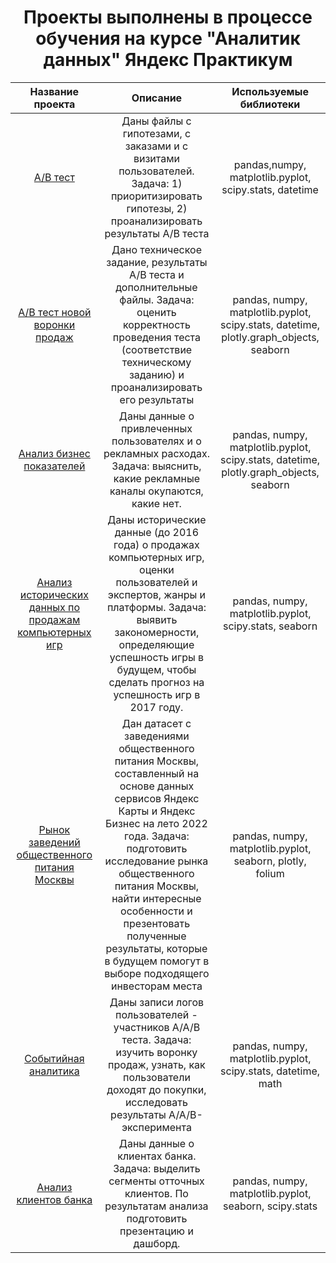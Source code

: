 <center><h1>Проекты выполнены в процессе обучения на курсе "Аналитик данных" Яндекс Практикум</h1></center>


| Название проекта      | Описание               | Используемые библиотеки     |
| :-------------------: | :--------------------: |:--------------------------:|
| [А/В тест](https://github.com/MargaritkaT/projects/tree/main/a_b_test) |Даны файлы с гипотезами, с заказами и с визитами пользователей. Задача: 1) приоритизировать гипотезы, 2) проанализировать результаты А/В теста  | pandas,numpy, matplotlib.pyplot, scipy.stats, datetime |
| [А/В тест новой воронки продаж](https://github.com/MargaritkaT/projects/tree/main/a_b_test_sales_funnel) | Дано техническое задание, результаты А/В теста и дополнительные файлы. Задача: оценить корректность проведения теста (соответствие техническому заданию) и проанализировать его результаты | pandas, numpy, matplotlib.pyplot, scipy.stats, datetime, plotly.graph_objects, seaborn|
| [Анализ бизнес показателей](https://github.com/MargaritkaT/projects/tree/main/a_b_test_sales_funnel) | Даны данные о привлеченных пользователях и о рекламных расходах. Задача: выяснить, какие рекламные каналы окупаются, какие нет.| pandas, numpy, matplotlib.pyplot, scipy.stats, datetime, plotly.graph_objects, seaborn|
| [Анализ исторических данных по продажам компьютерных игр](https://github.com/MargaritkaT/projects/tree/main/game_sales_analytic) | Даны исторические данные (до 2016 года) о продажах компьютерных игр, оценки пользователей и экспертов, жанры и платформы. Задача: выявить закономерности, определяющие успешность игры в будущем, чтобы сделать прогноз на успешность игр в 2017 году. | pandas, numpy, matplotlib.pyplot, scipy.stats, seaborn|
| [Рынок заведений общественного питания Москвы](https://github.com/MargaritkaT/projects/tree/main/public_catering) | Дан датасет с заведениями общественного питания Москвы, составленный на основе данных сервисов Яндекс Карты и Яндекс Бизнес на лето 2022 года. Задача: подготовить исследование рынка общественного питания Москвы, найти интересные особенности и презентовать полученные результаты, которые в будущем помогут в выборе подходящего инвесторам места| pandas, numpy, matplotlib.pyplot, seaborn, plotly, folium|
| [Событийная аналитика](https://github.com/MargaritkaT/projects/tree/main/event_analytic) | Даны записи логов пользователей - участников А/А/В теста. Задача: изучить воронку продаж, узнать, как пользователи доходят до покупки, исследовать результаты A/A/B-эксперимента| pandas, numpy, matplotlib.pyplot, scipy.stats, datetime, math|
| [Анализ клиентов банка](https://github.com/MargaritkaT/projects/tree/main/churn_bancs_clients) | Даны данные о клиентах банка. Задача: выделить сегменты отточных клиентов. По результатам анализа подготовить презентацию и дашборд.| pandas, numpy, matplotlib.pyplot, seaborn, scipy.stats|
